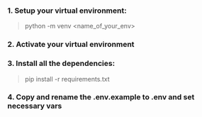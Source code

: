 ### 1. Setup your virtual environment:

> python -m venv <name_of_your_env>

### 2. Activate your virtual environment

### 3. Install all the dependencies:

> pip install -r requirements.txt

### 4. Copy and rename the .env.example to .env and set necessary vars
